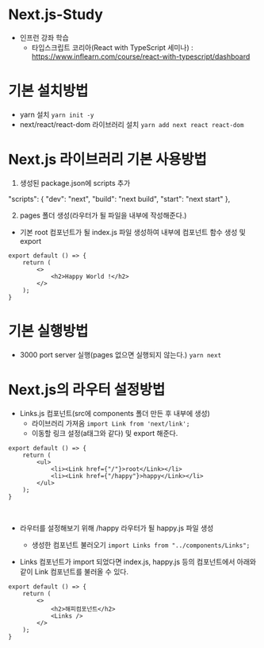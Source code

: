 # Next.js-Study
- 인프런 강좌 학습
  - 타입스크립트 코리아(React with TypeScript 세미나) : https://www.inflearn.com/course/react-with-typescript/dashboard


# 기본 설치방법
- yarn 설치
```yarn init -y```
- next/react/react-dom 라이브러리 설치
```yarn add next react react-dom```


# Next.js 라이브러리 기본 사용방법
1. 생성된 package.json에 scripts 추가

"scripts": {
    "dev": "next",
    "build": "next build",
    "start": "next start"
  },

2. pages 폴더 생성(라우터가 될 파일을 내부에 작성해준다.)
- 기본 root 컴포넌트가 될 index.js 파일 생성하여 내부에 컴포넌트 함수 생성 및 export
```
export default () => {
    return (
        <>
            <h2>Happy World !</h2>
        </>
    );
}
```


# 기본 실행방법
- 3000 port server 실행(pages 없으면 실행되지 않는다.)
```yarn next```
 

# Next.js의 라우터 설정방법
- Links.js 컴포넌트(src에 components 폴더 만든 후 내부에 생성)
  - 라이브러리 가져옴
```import Link from 'next/link';```
  - 이동할 링크 설정(a태그와 같다) 및 export 해준다.
```
export default () => {
    return (
        <ul>
            <li><Link href={"/"}>root</Link></li>
            <li><Link href={"/happy"}>happy</Link></li>
        </ul>
    );
}
```
 
- 라우터를 설정해보기 위해 /happy 라우터가 될 happy.js 파일 생성
  - 생성한 컴포넌트 불러오기
```import Links from "../components/Links";```


- Links 컴포넌트가 import 되었다면 index.js, happy.js 등의 컴포넌트에서 아래와 같이 Link 컴포넌트를 불러올 수 있다.
```
export default () => {
    return (
        <>
            <h2>해피컴포넌트</h2>
            <Links />
        </>
    );
}
```
 

 
